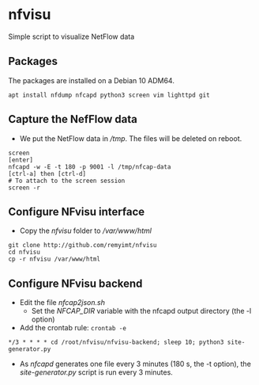 # nfvisu
Simple script to visualize NetFlow data

## Packages
The packages are installed on a Debian 10 ADM64.
```
apt install nfdump nfcapd python3 screen vim lighttpd git
```

## Capture the NefFlow data
* We put the NetFlow data in */tmp*. The files will be deleted on reboot.
```
screen
[enter]
nfcapd -w -E -t 180 -p 9001 -l /tmp/nfcap-data
[ctrl-a] then [ctrl-d]
# To attach to the screen session
screen -r
```

## Configure NFvisu interface
* Copy the *nfvisu*  folder to */var/www/html*
```
git clone http://github.com/remyimt/nfvisu
cd nfvisu
cp -r nfvisu /var/www/html
```

## Configure NFvisu backend
* Edit the file *nfcap2json.sh*
  * Set the *NFCAP_DIR* variable with the nfcapd output directory (the -l option)
* Add the crontab rule: `crontab -e`
```
*/3 * * * * cd /root/nfvisu/nfvisu-backend; sleep 10; python3 site-generator.py
```
* As *nfcapd* generates one file every 3 minutes (180 s, the -t option),
  the *site-generator.py* script is run every 3 minutes.
